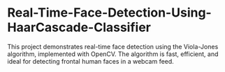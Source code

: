 # Real-Time-Face-Detection-Using-HaarCascade-Classifier
This project demonstrates real-time face detection using the Viola-Jones algorithm, implemented with OpenCV. The algorithm is fast, efficient, and ideal for detecting frontal human faces in a webcam feed. 
